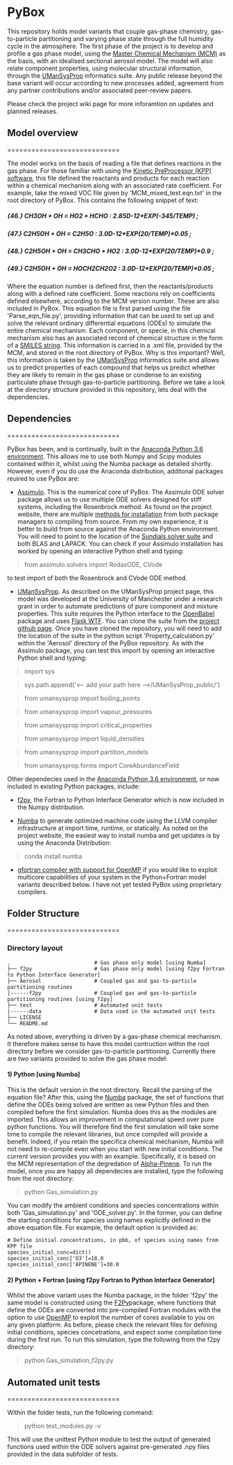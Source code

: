 # PyBox

This repository holds model variants that couple gas-phase chemistry, gas-to-particle partitioning and varying phase state through the full humidity cycle in the atmosphere. The first phase of the project is to develop and profile a gas phase model, using the [Master Chemical Mechanism (MCM)](http://mcm.leeds.ac.uk/MCM/) as the basis, with an idealised sectional aerosol model. The model will also relate component properties, using molecular structural information, through the [UManSysProp](http://umansysprop.seaes.manchester.ac.uk) informatics suite.  Any public release beyond the base variant will occur according to new processes added, agreement from any partner contributions and/or associated peer-review papers.

Please check the project wiki page for more inforamtion on updates and planned releases.

## Model overview
============================

The model works on the basis of reading a file that defines reactions in the gas phase. For those familiar with using the [Kinetic PreProcessor (KPP) software](http://people.cs.vt.edu/~asandu/Software/Kpp/), this file defined the reactants and products for each reaction within a chemical mechanism along with an associated rate coefficient. For example, take the mixed VOC file given by 'MCM_mixed_test.eqn.txt' in the root directory of PyBox. This contains the following snippet of text:

##### {46.} 	 CH3OH + OH = HO2 + HCHO : 	2.85D-12*EXP(-345/TEMP) 	;
##### {47.} 	 C2H5OH + OH = C2H5O : 	3.0D-12*EXP(20/TEMP)*0.05 	;
##### {48.} 	 C2H5OH + OH = CH3CHO + HO2 : 	3.0D-12*EXP(20/TEMP)*0.9 	;
##### {49.} 	 C2H5OH + OH = HOCH2CH2O2 : 	3.0D-12*EXP(20/TEMP)*0.05 	;

Where the equation number is defined first, then the reactants/products along with a defined rate coefficient. Some reactions rely on coefficients defined elsewhere, according to the MCM version number. These are also included in PyBox. This equation file is first parsed using the file 'Parse_eqn_file.py', providing information that can be used to set up and solve the relevant ordinary differential equations (ODEs) to simulate the entire chemical mechanism.  Each component, or specie, in this chemical mechanism also has an associated record of chemical structure in the form of a [SMILES string](http://www.daylight.com/dayhtml/doc/theory/theory.smiles.html). This information is carried in a .xml file, provided by the MCM, and stored in the root directory of PyBox. Why is this important? Well, this information is taken by the [UManSysProp](http://umansysprop.seaes.manchester.ac.uk) informatics suite and allows us to predict properties of each compound that helps us predict whether they are likely to remain in the gas phase or condense to an existing particulate phase through gas-to-particle partitioning. Before we take a look at the directory structure provided in this repository, lets deal with the dependencies.

## Dependencies
============================

PyBox has been, and is continually, built in the [Anaconda Python 3.6 environment](https://www.anaconda.com/download/#macos). This allows me to use both Numpy and Scipy modules contained within it, whilst using the Numba package as detailed shortly. However, even if you do use the Anaconda distribution, additonal packages reuired to use PyBox are:

- [Assimulo](http://www.jmodelica.org/assimulo). This is the numerical core of PyBox. The Assimulo ODE solver package allows us to use multiple ODE solvers designed for stiff systems, including the Rosenbrock method. As found on the project website, there are multiple [methods for installation](https://jmodelica.org/assimulo/installation.html) from both package managers to compiling from source.  From my own experience, it is better to build from source against the Anaconda Python environment. You will need to point to the location of the [Sundials solver suite](https://computation.llnl.gov/projects/sundials) and both BLAS and LAPACK. You can check if your Assimulo installation has worked by opening an interactive Python shell and typing:

> from assimulo.solvers import RodasODE, CVode

to test import of both the Rosenbrock and CVode ODE method.

- [UManSysProp](http://umansysprop.seaes.manchester.ac.uk). As described on the UManSysProp project page, this model was developed at the University of Manchester under a research grant in order to automate predictions of pure component and mixture properties. This suite requires the Python interface to the [OpenBabel](https://openbabel.org/docs/dev/UseTheLibrary/Python_Pybel.html) package and uses [Flask WTF](https://flask-wtf.readthedocs.io/en/stable/). You can clone the suite from the [project github page](https://github.com/loftytopping/UManSysProp_public). Once you have cloned the repository, you will need to add the location of the suite in the python script 'Property_calculation.py' within the 'Aerosol' directory of the PyBox repository. As with the Assimulo package, you can test this import by opening an interactive Python shell and typing:

> import sys

> sys.path.append('<-- add your path here -->/UManSysProp_public/')

> from umansysprop import boiling_points

> from umansysprop import vapour_pressures

> from umansysprop import critical_properties

> from umansysprop import liquid_densities

> from umansysprop import partition_models

> from umansysprop.forms import CoreAbundanceField

Other dependecies used in the [Anaconda Python 3.6 environment](https://www.anaconda.com/download/#macos), or now included in existing Python packages, include:

- [f2py](https://docs.scipy.org/doc/numpy-1.13.0/f2py/index.html), the Fortran to Python Interface Generator which is now included in the Numpy distribution. 

- [Numba](https://numba.pydata.org) to generate optimized machine code using the LLVM compiler infrastructure at import time, runtime, or statically. As noted on the project website, the easiest way to install numba and get updates is by using the Anaconda Distribution:

> conda install numba

- [gfortran compiler with support for OpenMP](https://gcc.gnu.org/wiki/openmp) if you would like to exploit multicore capabilities of your system in the Python+Fortran model variants described below.  I have not yet tested PyBox using proprietary compilers.

## Folder Structure 
============================

### Directory layout

    .                           # Gas phase only model [using Numba]
    ├── f2py                    # Gas phase only model [using f2py Fortran to Python Interface Generator] 
    ├── Aerosol                 # Coupled gas and gas-to-particle partitioning routines
    |------f2py                 # Coupled gas and gas-to-particle partitioning routines [using f2py]
    ├── test                    # Automated unit tests
    |------data                 # Data used in the automated unit tests
    ├── LICENSE
    └── README.md
    
As noted above, everything is driven by a gas-phase chemical mechanism. It therefore makes sense to have this model contruction within the root directory before we consider gas-to-particle partitioning. Currently there are two variants provided to solve the gas phase model:
   
#### 1) Python [using Numba]
This is the default version in the root directory. Recall the parsing of the equation file? After this, using the [Numba](https://numba.pydata.org) package, the set of functions that define the ODEs being solved are written as new Python files and then compiled before the first simulation. Numba does this as the modules are imported. This allows an improvement in computational speed over pure python functions. You will therefore find the first simulation will take some time to compile the relevant libraries, but once compiled will provide a benefit. Indeed, if you retain the specifica chemical mechanism, Numba will not need to re-compile even when you start with new initial conditions. The current version provides you with an example. Specifically, it is based on the MCM representation of the degredation of [Alpha-Pinene](https://en.wikipedia.org/wiki/Alpha-Pinene). To run the model, once you are happy all dependecies are installed, type the following from the root directory:

> python Gas_simulation.py

You can modify the ambient conditions and species concentrations within both 'Gas_simulation.py' and 'ODE_solver.py'. In the former, you can define the starting conditions for species using names explicitly defined in the above equation file. For example, the default option is provided as:

    # Define initial concentrations, in pbb, of species using names from KPP file
    species_initial_conc=dict()
    species_initial_conc['O3']=18.0
    species_initial_conc['APINENE']=30.0

#### 2) Python + Fortran [using f2py Fortran to Python Interface Generator] 
Whilst the above variant uses the Numba package, in the folder 'f2py' the same model is constructed using the [F2Py](https://docs.scipy.org/doc/numpy/f2py/)package, where functions that define the ODEs are converted into pre-compiled Fortran modules with the option to use [OpenMP](http://www.openmp.org) to exploit the number of cores available to you on any given platform. As before, please check the relevant files for defining initial conditions, species concetrations, and expect some compilation time during the first run. To run this simulation, type the following from the f2py directory:

> python Gas_simulation_f2py.py


## Automated unit tests 
============================

Within the folder tests, run the following command:

> python test_modules.py -v

This will use the unittest Python module to test the output of generated functions used within the ODE solvers against pre-generated .npy files provided in the data subfolder of tests.

